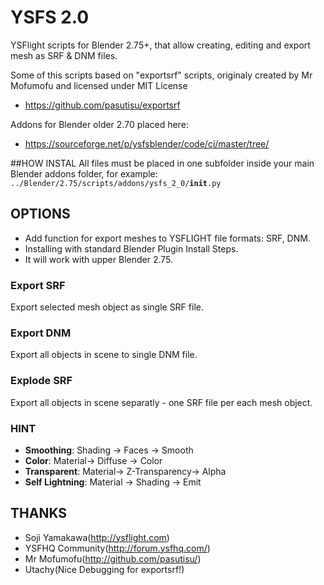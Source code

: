# YSFS 2.0
YSFlight scripts for Blender 2.75+, that allow creating, editing and export mesh as SRF & DNM files.

Some of this scripts based on "exportsrf" scripts, originaly created by Mr Mofumofu and licensed under MIT License
* https://github.com/pasutisu/exportsrf

Addons for Blender older 2.70 placed here:
* https://sourceforge.net/p/ysfsblender/code/ci/master/tree/

##HOW INSTAL
All files must be placed in one subfolder inside your main Blender addons folder, for example:
<code>../Blender/2.75/scripts/addons/ysfs_2_0/__init__.py</code>

## OPTIONS
* Add function for export meshes to YSFLIGHT file formats: SRF, DNM.
* Installing with standard Blender Plugin Install Steps.
* It will work with upper Blender 2.75.

### Export SRF
Export selected mesh object as single SRF file.

### Export DNM
Export all objects in scene to single DNM file.

### Explode SRF
Export all objects in scene separatly - one SRF file per each mesh object. 

### HINT
* **Smoothing**: Shading -> Faces -> Smooth
* **Color**: Material-> Diffuse -> Color
* **Transparent**: Material-> Z-Transparency-> Alpha
* **Self Lightning**: Material -> Shading -> Emit

## THANKS
* Soji Yamakawa(http://ysflight.com)
* YSFHQ Community(http://forum.ysfhq.com/)
* Mr Mofumofu(http://github.com/pasutisu/)
* Utachy(Nice Debugging for exportsrf!)
